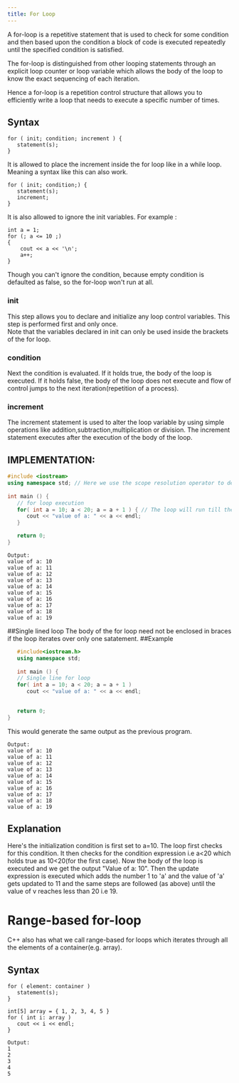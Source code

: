 ```yaml
---
title: For Loop
---
```


A for-loop is a repetitive statement that is used to check for some condition and then based upon the condition a block of code is executed repeatedly until the specified condition is satisfied.

The for-loop is distinguished from other looping statements through an explicit loop counter or loop variable which allows the body of the loop to know the exact sequencing of each iteration.

Hence a for-loop is a repetition control structure that allows you to efficiently write a loop that needs to execute a specific number of times.

## Syntax

```
for ( init; condition; increment ) {
   statement(s);
}
```

It is allowed to place the increment inside the for loop like in a while loop. Meaning a syntax like this can also work.

```
for ( init; condition;) {
   statement(s);
   increment;
}
```
It is also allowed to ignore the init variables. For example :
```
int a = 1;
for (; a <= 10 ;)
{
    cout << a << '\n';
    a++;
}
```
Though you can't ignore the condition, because empty condition is defaulted as false, so the for-loop won't run at all.

### init
This step allows you to declare and initialize any loop control variables. This step is performed first and only once.  
Note that the variables declared in init can only be used inside the brackets of the for loop.

### condition
Next the condition is evaluated. If it holds true, the body of the loop is executed. If it holds false, the body of the loop does not execute and flow of control jumps to the next iteration(repetition of a process).

### increment
The increment statement is used to alter the loop variable by using simple operations like addition,subtraction,multiplication or division.
The increment statement executes after the execution of the body of the loop.

## IMPLEMENTATION:
```C++
#include <iostream>
using namespace std; // Here we use the scope resolution operator to define the scope of the standard functions as std::
 
int main () {
   // for loop execution
   for( int a = 10; a < 20; a = a + 1 ) { // The loop will run till the value of a is less than 20
      cout << "value of a: " << a << endl;
   }

   return 0;
}
```

```
Output:
value of a: 10
value of a: 11
value of a: 12
value of a: 13
value of a: 14
value of a: 15
value of a: 16
value of a: 17
value of a: 18
value of a: 19
```

##Single lined loop
The body of the for loop need not be enclosed in braces if the loop iterates over only one satatement.
##Example
```c++
   #include<iostream.h>
   using namespace std;
 
   int main () {
   // Single line for loop
   for( int a = 10; a < 20; a = a + 1 ) 
      cout << "value of a: " << a << endl;
   

   return 0;
}
```
This would generate the same output as the previous program.
```
Output:
value of a: 10
value of a: 11
value of a: 12
value of a: 13
value of a: 14
value of a: 15
value of a: 16
value of a: 17
value of a: 18
value of a: 19

```

## Explanation
Here's the initialization condition is first set to a=10. The loop first checks for this condition. It then checks for the condition expression i.e a<20 which holds true as 10<20(for the first case). Now the body of the loop is executed and we get the output "Value of a: 10". Then the update expression is executed which adds the number 1 to 'a' and the value of 'a' gets updated to 11 and the same steps are followed (as above) until the value of v reaches less than 20 i.e 19.

# Range-based for-loop
C++ also has what we call range-based for loops which iterates through all the elements of a container(e.g. array).

## Syntax

```
for ( element: container )
   statement(s);
}
```

```
int[5] array = { 1, 2, 3, 4, 5 }
for ( int i: array )
   cout << i << endl;
}

Output:
1
2
3
4
5
```
